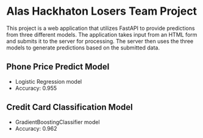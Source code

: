 # Alas Hackhaton Losers Team Project 

This project is a web application that utilizes FastAPI to provide predictions from three different models. The application takes input from an HTML form and submits it to the server for processing. The server then uses the three models to generate predictions based on the submitted data.

## Phone Price Predict Model

- Logistic Regression model
- Accuracy: 0.955

## Credit Card Classification Model

- GradientBoostingClassifier model
- Accuracy: 0.962
